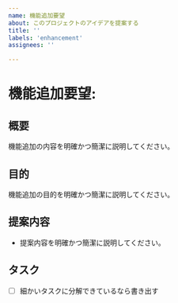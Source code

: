 ```yaml
---
name: 機能追加要望
about: このプロジェクトのアイデアを提案する
title: ''
labels: 'enhancement'
assignees: ''

---
```

# 機能追加要望:

## 概要
機能追加の内容を明確かつ簡潔に説明してください。

## 目的
機能追加の目的を明確かつ簡潔に説明してください。

## 提案内容
- 提案内容を明確かつ簡潔に説明してください。


## タスク

- [ ] 細かいタスクに分解できているなら書き出す